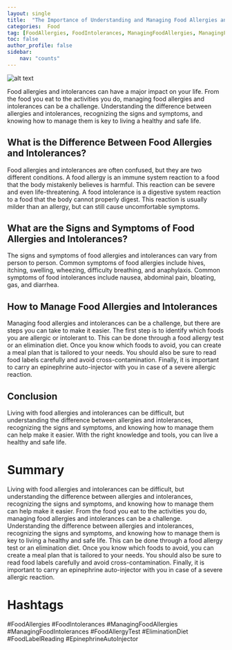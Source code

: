 ```yaml
---
layout: single
title:  "The Importance of Understanding and Managing Food Allergies and Intolerances"
categories:  Food
tag: [FoodAllergies, FoodIntolerances, ManagingFoodAllergies, ManagingFoodIntolerances, FoodAllergyTest, EliminationDiet, FoodLabelReading, EpinephrineAutoInjector, ]
toc: false
author_profile: false
sidebar:
    nav: "counts"
---
```

    
![alt text](https://images.unsplash.com/photo-1558981806-ec527fa84c39?ixlib=rb-1.2.1&ixid=eyJhcHBfaWQiOjEyMDd9&auto=format&fit=crop&w=1050&q=80 "Food Allergies")

Food allergies and intolerances can have a major impact on your life. From the food you eat to the activities you do, managing food allergies and intolerances can be a challenge. Understanding the difference between allergies and intolerances, recognizing the signs and symptoms, and knowing how to manage them is key to living a healthy and safe life.

## What is the Difference Between Food Allergies and Intolerances?

Food allergies and intolerances are often confused, but they are two different conditions. A food allergy is an immune system reaction to a food that the body mistakenly believes is harmful. This reaction can be severe and even life-threatening. A food intolerance is a digestive system reaction to a food that the body cannot properly digest. This reaction is usually milder than an allergy, but can still cause uncomfortable symptoms.

## What are the Signs and Symptoms of Food Allergies and Intolerances?

The signs and symptoms of food allergies and intolerances can vary from person to person. Common symptoms of food allergies include hives, itching, swelling, wheezing, difficulty breathing, and anaphylaxis. Common symptoms of food intolerances include nausea, abdominal pain, bloating, gas, and diarrhea.

## How to Manage Food Allergies and Intolerances

Managing food allergies and intolerances can be a challenge, but there are steps you can take to make it easier. The first step is to identify which foods you are allergic or intolerant to. This can be done through a food allergy test or an elimination diet. Once you know which foods to avoid, you can create a meal plan that is tailored to your needs. You should also be sure to read food labels carefully and avoid cross-contamination. Finally, it is important to carry an epinephrine auto-injector with you in case of a severe allergic reaction.

## Conclusion

Living with food allergies and intolerances can be difficult, but understanding the difference between allergies and intolerances, recognizing the signs and symptoms, and knowing how to manage them can help make it easier. With the right knowledge and tools, you can live a healthy and safe life.

# Summary

Living with food allergies and intolerances can be difficult, but understanding the difference between allergies and intolerances, recognizing the signs and symptoms, and knowing how to manage them can help make it easier. From the food you eat to the activities you do, managing food allergies and intolerances can be a challenge. Understanding the difference between allergies and intolerances, recognizing the signs and symptoms, and knowing how to manage them is key to living a healthy and safe life. This can be done through a food allergy test or an elimination diet. Once you know which foods to avoid, you can create a meal plan that is tailored to your needs. You should also be sure to read food labels carefully and avoid cross-contamination. Finally, it is important to carry an epinephrine auto-injector with you in case of a severe allergic reaction.

# Hashtags

#FoodAllergies #FoodIntolerances #ManagingFoodAllergies #ManagingFoodIntolerances #FoodAllergyTest #EliminationDiet #FoodLabelReading #EpinephrineAutoInjector